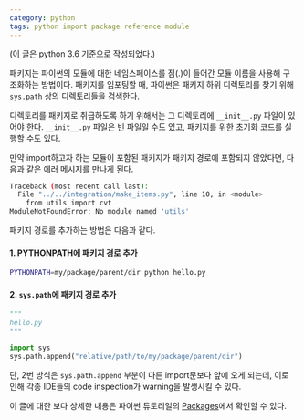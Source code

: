 ```yaml
---
category: python
tags: python import package reference module
---
```

(이 글은 python 3.6 기준으로 작성되었다.)

패키지는 파이썬의 모듈에 대한 네임스페이스를 점(.)이 들어간 모듈 이름을 사용해 구조화하는 방법이다. 패키지를 임포팅할 때, 파이썬은 패키지 하위 디렉토리를 찾기 위해 ```sys.path``` 상의 디렉토리들을 검색한다. 

디렉토리를 패키지로 취급하도록 하기 위해서는 그 디렉토리에 ```__init__.py``` 파일이 있어야 한다. ```__init__.py``` 파일은 빈 파일일 수도 있고, 패키지를 위한 초기화 코드를 실행할 수도 있다.

만약 import하고자 하는 모듈이 포함된 패키지가 패키지 경로에 포함되지 않았다면, 다음과 같은 에러 메시지를 만나게 된다.
```bash
Traceback (most recent call last):
  File "../../integration/make_items.py", line 10, in <module>
    from utils import cvt
ModuleNotFoundError: No module named 'utils'
```

패키지 경로를 추가하는 방법은 다음과 같다.
#### 1. PYTHONPATH에 패키지 경로 추가
```bash
PYTHONPATH=my/package/parent/dir python hello.py
```

#### 2. ```sys.path```에 패키지 경로 추가
```python
"""
hello.py
"""

import sys
sys.path.append("relative/path/to/my/package/parent/dir")
```
단, 2번 방식은 ```sys.path.append``` 부분이 다른 import문보다 앞에 오게 되는데, 이로 인해 각종 IDE들의 code inspection가 warning을 발생시킬 수 있다.


이 글에 대한 보다 상세한 내용은 파이썬 튜토리얼의 [Packages](https://docs.python.org/3/tutorial/modules.html#packages)에서 확인할 수 있다.

